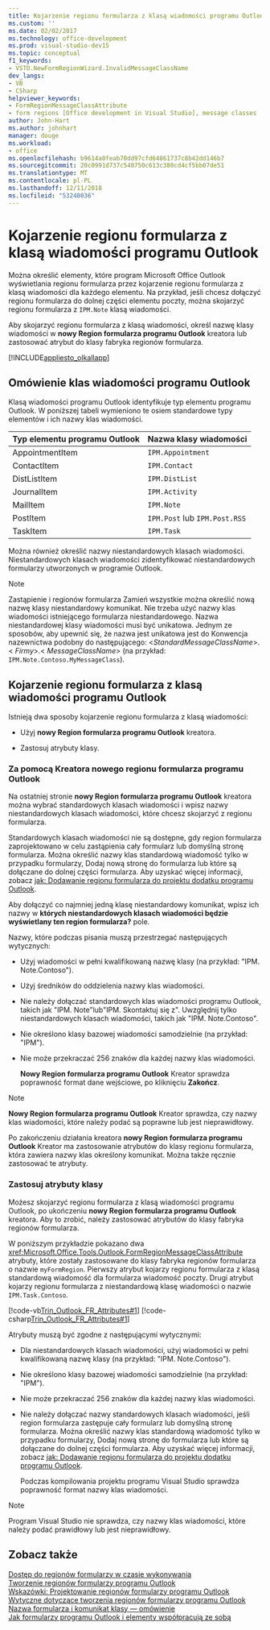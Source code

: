 ```yaml
---
title: Kojarzenie regionu formularza z klasą wiadomości programu Outlook
ms.custom: ''
ms.date: 02/02/2017
ms.technology: office-development
ms.prod: visual-studio-dev15
ms.topic: conceptual
f1_keywords:
- VSTO.NewFormRegionWizard.InvalidMessageClassName
dev_langs:
- VB
- CSharp
helpviewer_keywords:
- FormRegionMessageClassAttribute
- form regions [Office development in Visual Studio], message classes
author: John-Hart
ms.author: johnhart
manager: douge
ms.workload:
- office
ms.openlocfilehash: b9614a0feab70dd97cfd64861737c8b42dd146b7
ms.sourcegitcommit: 20c0991d737c540750c613c380cd4cf5bb07de51
ms.translationtype: MT
ms.contentlocale: pl-PL
ms.lasthandoff: 12/11/2018
ms.locfileid: "53248036"
---
```

# <a name="associate-a-form-region-with-an-outlook-message-class"></a>Kojarzenie regionu formularza z klasą wiadomości programu Outlook
  Można określić elementy, które program Microsoft Office Outlook wyświetlania regionu formularza przez kojarzenie regionu formularza z klasą wiadomości dla każdego elementu. Na przykład, jeśli chcesz dołączyć regionu formularza do dolnej części elementu poczty, można skojarzyć regionu formularza z `IPM.Note` klasą wiadomości.  
  
 Aby skojarzyć regionu formularza z klasą wiadomości, określ nazwę klasy wiadomości w **nowy Region formularza programu Outlook** kreatora lub zastosować atrybut do klasy fabryka regionów formularza.  
  
 [!INCLUDE[appliesto_olkallapp](../vsto/includes/appliesto-olkallapp-md.md)]  
  
## <a name="understand-outlook-message-classes"></a>Omówienie klas wiadomości programu Outlook  
 Klasą wiadomości programu Outlook identyfikuje typ elementu programu Outlook. W poniższej tabeli wymieniono te osiem standardowe typy elementów i ich nazwy klas wiadomości.  
  
|Typ elementu programu Outlook|Nazwa klasy wiadomości|  
|-----------------------|------------------------|  
|AppointmentItem|`IPM.Appointment`|  
|ContactItem|`IPM.Contact`|  
|DistListItem|`IPM.DistList`|  
|JournalItem|`IPM.Activity`|  
|MailItem|`IPM.Note`|  
|PostItem|`IPM.Post` lub `IPM.Post.RSS`|  
|TaskItem|`IPM.Task`|  
  
 Można również określić nazwy niestandardowych klasach wiadomości. Niestandardowych klasach wiadomości zidentyfikować niestandardowych formularzy utworzonych w programie Outlook.  
  
> [!NOTE]  
>  Zastąpienie i regionów formularza Zamień wszystkie można określić nową nazwę klasy niestandardowy komunikat. Nie trzeba użyć nazwy klas wiadomości istniejącego formularza niestandardowego. Nazwa niestandardowej klasy wiadomości musi być unikatowa. Jednym ze sposobów, aby upewnić się, że nazwa jest unikatowa jest do Konwencja nazewnictwa podobny do następującego: \<*StandardMessageClassName*>.\< *Firmy*>.\< *MessageClassName*> (na przykład: `IPM.Note.Contoso.MyMessageClass`).  
  
## <a name="associate-a-form-region-with-an-outlook-message-class"></a>Kojarzenie regionu formularza z klasą wiadomości programu Outlook  
 Istnieją dwa sposoby kojarzenie regionu formularza z klasą wiadomości:  
  
-   Użyj **nowy Region formularza programu Outlook** kreatora.  
  
-   Zastosuj atrybuty klasy.  
  
### <a name="use-the-new-outlook-form-region-wizard"></a>Za pomocą Kreatora nowego regionu formularza programu Outlook  
 Na ostatniej stronie **nowy Region formularza programu Outlook** kreatora można wybrać standardowych klasach wiadomości i wpisz nazwy niestandardowych klasach wiadomości, które chcesz skojarzyć z regionu formularza.  
  
 Standardowych klasach wiadomości nie są dostępne, gdy region formularza zaprojektowano w celu zastąpienia cały formularz lub domyślną stronę formularza. Można określić nazwy klas standardową wiadomość tylko w przypadku formularzy, Dodaj nową stronę do formularza lub które są dołączane do dolnej części formularza. Aby uzyskać więcej informacji, zobacz [jak: Dodawanie regionu formularza do projektu dodatku programu Outlook](../vsto/how-to-add-a-form-region-to-an-outlook-add-in-project.md).  
  
 Aby dołączyć co najmniej jedną klasę niestandardowy komunikat, wpisz ich nazwy w **których niestandardowych klasach wiadomości będzie wyświetlany ten region formularza?** pole.  
  
 Nazwy, które podczas pisania muszą przestrzegać następujących wytycznych:  
  
- Użyj wiadomości w pełni kwalifikowaną nazwę klasy (na przykład: "IPM. Note.Contoso").  
  
- Użyj średników do oddzielenia nazwy klas wiadomości.  
  
- Nie należy dołączać standardowych klas wiadomości programu Outlook, takich jak "IPM. Note"lub"IPM. Skontaktuj się z". Uwzględnij tylko niestandardowych klasach wiadomości, takich jak "IPM. Note.Contoso".  
  
- Nie określono klasy bazowej wiadomości samodzielnie (na przykład: "IPM").  
  
- Nie może przekraczać 256 znaków dla każdej nazwy klas wiadomości.  
  
  **Nowy Region formularza programu Outlook** Kreator sprawdza poprawność format dane wejściowe, po kliknięciu **Zakończ**.  
  
> [!NOTE]  
>  **Nowy Region formularza programu Outlook** Kreator sprawdza, czy nazwy klas wiadomości, które należy podać są poprawne lub jest nieprawidłowy.  
  
 Po zakończeniu działania kreatora **nowy Region formularza programu Outlook** Kreator ma zastosowanie atrybutów do klasy regionu formularza, która zawiera nazwy klas określony komunikat. Można także ręcznie zastosować te atrybuty.  
  
### <a name="apply-class-attributes"></a>Zastosuj atrybuty klasy  
 Możesz skojarzyć regionu formularza z klasą wiadomości programu Outlook, po ukończeniu **nowy Region formularza programu Outlook** kreatora. Aby to zrobić, należy zastosować atrybutów do klasy fabryka regionów formularza.  
  
 W poniższym przykładzie pokazano dwa <xref:Microsoft.Office.Tools.Outlook.FormRegionMessageClassAttribute> atrybuty, które zostały zastosowane do klasy fabryka regionów formularza o nazwie `myFormRegion`. Pierwszy atrybut kojarzy regionu formularza z klasą standardową wiadomość dla formularza wiadomość poczty. Drugi atrybut kojarzy regionu formularza z niestandardową klasę wiadomości o nazwie `IPM.Task.Contoso`.  
  
 [!code-vb[Trin_Outlook_FR_Attributes#1](../vsto/codesnippet/VisualBasic/Trin_Outlook_FR_Attributes/FormRegion1.vb#1)]
 [!code-csharp[Trin_Outlook_FR_Attributes#1](../vsto/codesnippet/CSharp/Trin_Outlook_FR_Attributes/FormRegion1.cs#1)]  
  
 Atrybuty muszą być zgodne z następującymi wytycznymi:  
  
- Dla niestandardowych klasach wiadomości, użyj wiadomości w pełni kwalifikowaną nazwę klasy (na przykład: "IPM. Note.Contoso").  
  
- Nie określono klasy bazowej wiadomości samodzielnie (na przykład: "IPM").  
  
- Nie może przekraczać 256 znaków dla każdej nazwy klas wiadomości.  
  
- Nie należy dołączać nazwy standardowych klasach wiadomości, jeśli region formularza zastępuje cały formularz lub domyślną stronę formularza. Można określić nazwy klas standardową wiadomość tylko w przypadku formularzy, Dodaj nową stronę do formularza lub które są dołączane do dolnej części formularza. Aby uzyskać więcej informacji, zobacz [jak: Dodawanie regionu formularza do projektu dodatku programu Outlook](../vsto/how-to-add-a-form-region-to-an-outlook-add-in-project.md).  
  
  Podczas kompilowania projektu programu Visual Studio sprawdza poprawność format nazwy klas wiadomości.  
  
> [!NOTE]  
>  Program Visual Studio nie sprawdza, czy nazwy klas wiadomości, które należy podać prawidłowy lub jest nieprawidłowy.  
  
## <a name="see-also"></a>Zobacz także  
 [Dostęp do regionów formularzy w czasie wykonywania](../vsto/accessing-a-form-region-at-run-time.md)   
 [Tworzenie regionów formularzy programu Outlook](../vsto/creating-outlook-form-regions.md)   
 [Wskazówki: Projektowanie regionów formularzy programu Outlook](../vsto/walkthrough-designing-an-outlook-form-region.md)   
 [Wytyczne dotyczące tworzenia regionów formularzy programu Outlook](../vsto/guidelines-for-creating-outlook-form-regions.md)   
 [Nazwa formularza i komunikat klasy — omówienie](/office/vba/outlook/Concepts/Forms/form-name-and-message-class-overview)   
 [Jak formularzy programu Outlook i elementy współpracują ze sobą](/office/vba/outlook/Concepts/Forms/how-outlook-forms-and-items-work-together)  
  
  